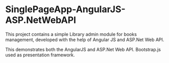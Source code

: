 SinglePageApp-AngularJS-ASP.NetWebAPI
=====================================

This project contains a simple Library admin module for books management, developed with the help of Angular JS and ASP.Net Web API.

This demonstrates both the AngularJS and ASP.Net Web API. Bootstrap.js used as presentation framework.
